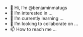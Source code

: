 - 👋 Hi, I’m @benjaminmatugs
- 👀 I’m interested in ...
- 🌱 I’m currently learning ...
- 💞️ I’m looking to collaborate on ...
- 📫 How to reach me ...

<!---
benjaminmatugs/benjaminmatugs is a ✨ special ✨ repository because its `README.md` (this file) appears on your GitHub profile.
You can click the Preview link to take a look at your changes.
--->
